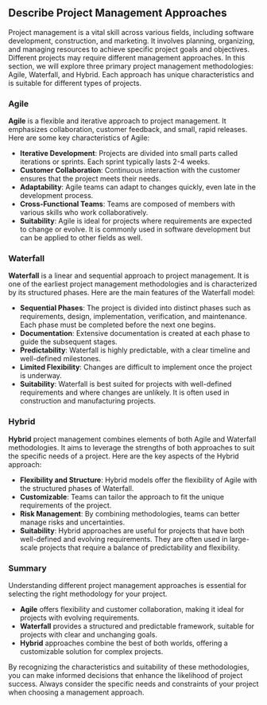 ## Describe Project Management Approaches

Project management is a vital skill across various fields, including software development, construction, and marketing. It involves planning, organizing, and managing resources to achieve specific project goals and objectives. Different projects may require different management approaches. In this section, we will explore three primary project management methodologies: Agile, Waterfall, and Hybrid. Each approach has unique characteristics and is suitable for different types of projects.

### Agile

**Agile** is a flexible and iterative approach to project management. It emphasizes collaboration, customer feedback, and small, rapid releases. Here are some key characteristics of Agile:

- **Iterative Development**: Projects are divided into small parts called iterations or sprints. Each sprint typically lasts 2-4 weeks.
- **Customer Collaboration**: Continuous interaction with the customer ensures that the project meets their needs.
- **Adaptability**: Agile teams can adapt to changes quickly, even late in the development process.
- **Cross-Functional Teams**: Teams are composed of members with various skills who work collaboratively.
- **Suitability**: Agile is ideal for projects where requirements are expected to change or evolve. It is commonly used in software development but can be applied to other fields as well.

### Waterfall

**Waterfall** is a linear and sequential approach to project management. It is one of the earliest project management methodologies and is characterized by its structured phases. Here are the main features of the Waterfall model:

- **Sequential Phases**: The project is divided into distinct phases such as requirements, design, implementation, verification, and maintenance. Each phase must be completed before the next one begins.
- **Documentation**: Extensive documentation is created at each phase to guide the subsequent stages.
- **Predictability**: Waterfall is highly predictable, with a clear timeline and well-defined milestones.
- **Limited Flexibility**: Changes are difficult to implement once the project is underway.
- **Suitability**: Waterfall is best suited for projects with well-defined requirements and where changes are unlikely. It is often used in construction and manufacturing projects.

### Hybrid

**Hybrid** project management combines elements of both Agile and Waterfall methodologies. It aims to leverage the strengths of both approaches to suit the specific needs of a project. Here are the key aspects of the Hybrid approach:

- **Flexibility and Structure**: Hybrid models offer the flexibility of Agile with the structured phases of Waterfall.
- **Customizable**: Teams can tailor the approach to fit the unique requirements of the project.
- **Risk Management**: By combining methodologies, teams can better manage risks and uncertainties.
- **Suitability**: Hybrid approaches are useful for projects that have both well-defined and evolving requirements. They are often used in large-scale projects that require a balance of predictability and flexibility.

### Summary

Understanding different project management approaches is essential for selecting the right methodology for your project. 

- **Agile** offers flexibility and customer collaboration, making it ideal for projects with evolving requirements.
- **Waterfall** provides a structured and predictable framework, suitable for projects with clear and unchanging goals.
- **Hybrid** approaches combine the best of both worlds, offering a customizable solution for complex projects.

By recognizing the characteristics and suitability of these methodologies, you can make informed decisions that enhance the likelihood of project success. Always consider the specific needs and constraints of your project when choosing a management approach.